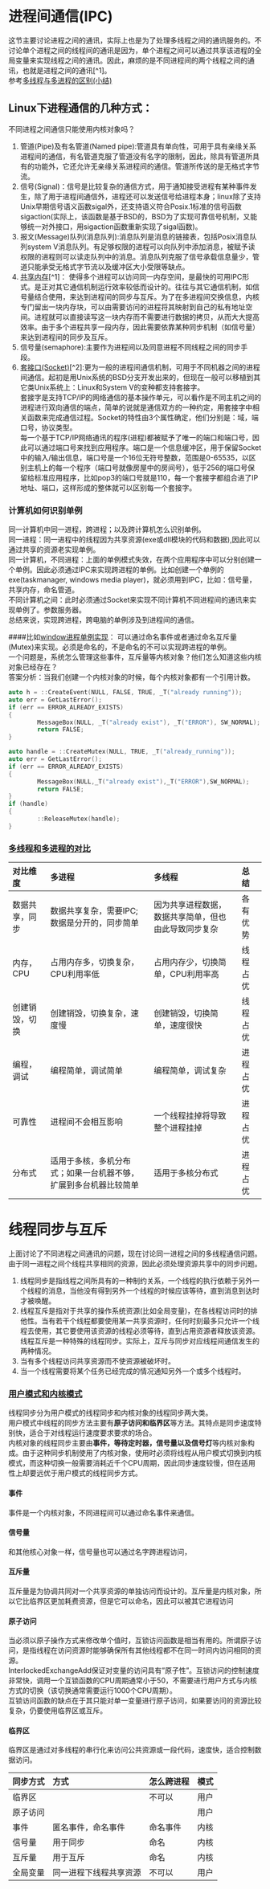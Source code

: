 # 进程间通信\(IPC\)

这节主要讨论进程之间的通讯，实际上也是为了处理多线程之间的通讯服务的。不讨论单个进程之间的线程间的通讯是因为，单个进程之间可以通过共享该进程的全局变量来实现线程之间的通讯。因此，麻烦的是不同进程间的两个线程之间的通讯，也就是进程之间的通讯[^1]。  
参考[多线程与多进程的区别\(小结\)](https://blog.csdn.net/hairetz/article/details/4281931)

## Linux下进程通信的几种方式：

不同进程之间通信只能使用内核对象吗？  
1. 管道\(Pipe\)及有名管道\(Named pipe\):管道具有单向性，可用于具有亲缘关系进程间的通信，有名管道克服了管道没有名字的限制，因此，除具有管道所具有的功能外，它还允许无亲缘关系进程间的通信。管道所传送的是无格式字节流。  
2. 信号\(Signal\)：信号是比较复杂的通信方式，用于通知接受进程有某种事件发生，除了用于进程间通信外，进程还可以发送信号给进程本身；linux除了支持Unix早期信号语义函数sigal外，还支持语义符合Posix.1标准的信号函数sigaction\(实际上，该函数是基于BSD的，BSD为了实现可靠信号机制，又能够统一对外接口，用sigaction函数重新实现了sigal函数\)。  
3. 报文\(Message\)队列\(消息队列\):消息队列是消息的链接表，包括Posix消息队列system V消息队列。有足够权限的进程可以向队列中添加消息，被赋予读权限的进程则可以读走队列中的消息。消息队列克服了信号承载信息量少，管道只能承受无格式字节流以及缓冲区大小受限等缺点。  
4. [共享内存](https://www.jianshu.com/p/c1015f5ffa74)[^1]： 使得多个进程可以访问同一内存空间，是最快的可用IPC形式。是正对其它通信机制运行效率较低而设计的。往往与其它通信机制，如信号量结合使用，来达到进程间的同步与互斥。为了在多进程间交换信息，内核专门留出一块内存块，可以由需要访问的进程将其映射到自己的私有地址空间。进程就可以直接读写这一块内存而不需要进行数据的拷贝，从而大大提高效率。由于多个进程共享一段内存，因此需要依靠某种同步机制（如信号量）来达到进程间的同步及互斥。  
5. 信号量\(semaphore\):主要作为进程间以及同意进程不同线程之间的同步手段。  
6. [套接口\(Socket\)](https://www.jianshu.com/p/c1015f5ffa74
)[^2]:更为一般的进程间通信机制，可用于不同机器之间的进程间通信。起初是用Unix系统的BSD分支开发出来的，但现在一般可以移植到其它类Unix系统上：Linux和System V的变种都支持套接字。  
套接字是支持TCP/IP的网络通信的基本操作单元，可以看作是不同主机之间的进程进行双向通信的端点，简单的说就是通信双方的一种约定，用套接字中相关函数来完成通信过程。Socket的特性由3个属性确定，他们分别是：域，端口号，协议类型。  
每一个基于TCP/IP网络通讯的程序\(进程\)都被赋予了唯一的端口和端口号，因此可以通过端口号来找到应用程序。端口是一个信息缓冲区，用于保留Socket中的输入/输出信息，端口号是一个16位无符号整数，范围是0-65535，以区别主机上的每一个程序（端口号就像房屋中的房间号），低于256的端口号保留给标准应用程序，比如pop3的端口号就是110，每一个套接字都组合进了IP地址、端口，这样形成的整体就可以区别每一个套接字。

### 计算机如何识别单例

同一计算机中同一进程，跨进程；以及跨计算机怎么识别单例。  
同一进程：同一进程中的线程因为共享资源\(exe或dll模块的代码和数据\),因此可以通过共享的资源老实现单例。  
同一计算机，不同进程：上面的单例模式失效，在两个应用程序中可以分别创建一个单例。因此必须通过IPC来实现跨进程的单例。比如创建一个单例的exe\(taskmanager, windows media player\)，就必须用到IPC，比如：信号量，共享内存，命名管道。  
不同计算机之间：此时必须通过Socket来实现不同计算机不同进程间的通讯来实现单例了。参数服务器。  
总结来说，实现跨进程，跨电脑的单例涉及到进程间的通信。

####比如[window进程单例实现](https://blog.csdn.net/yangyang031213/article/details/61624519)：
可以通过命名事件或者通过命名互斥量(Mutex)来实现。必须是命名的，不是命名的不可以实现跨进程的单例。  
一个问题是，系统怎么管理这些事件，互斥量等内核对象？他们怎么知道这些内核对象已经存在？  
答案分析：当我们创建一个内核对象的时候，每个内核对象都有一个引用计数。       

```cpp
auto h = ::CreateEvent(NULL, FALSE, TRUE, _T("already running"));
auto err = GetLastError();
if (err == ERROR_ALREADY_EXISTS)
{
        MessageBox(NULL, _T("already exist"), _T("ERROR"), SW_NORMAL);
        return FALSE;
}

auto handle = ::CreateMutex(NULL, TRUE, _T("already_running"));
auto err = GetLastError();
if (err == ERROR_ALREADY_EXISTS)
{
        MessageBox(NULL,_T("already exist"),_T("ERROR"),SW_NORMAL);
        return FALSE;
}
if (handle)
{
        ::ReleaseMutex(handle);
}
```

### 

### [多线程和多进程的对比](https://blog.csdn.net/lishenglong666/article/details/8557215)

| 对比维度 | 多进程 | 多线程 | 总结 |
| :--- | :--- | :--- | :--- |
| 数据共享，同步 | 数据共享复杂，需要IPC;数据是分开的，同步简单 | 因为共享进程数据，数据共享简单，但也由此导致同步复杂 | 各有优势 |
| 内存，CPU | 占用内存多，切换复杂，CPU利用率低 | 占用内存少，切换简单，CPU利用率高 | 线程占优 |
| 创建销毁，切换 | 创建销毁，切换复杂，速度慢 | 创建销毁，切换简单，速度很快 | 线程占优 |
| 编程，调试 | 编程简单，调试简单 | 编程简单，调试复杂 | 进程占优 |
| 可靠性 | 进程间不会相互影响 | 一个线程挂掉将导致整个进程挂掉 | 进程占优 |
| 分布式 | 适用于多核，多机分布式；如果一台机器不够，扩展到多台机器比较简单 | 适用于多核分布式 | 进程占优 |

# 线程同步与互斥

上面讨论了不同进程之间通讯的问题，现在讨论同一进程之间的多线程通信问题。由于同一进程之间个线程共享相同的资源，因此必须处理资源共享中的同步问题。  
1. 线程同步是指线程之间所具有的一种制约关系，一个线程的执行依赖于另外一个线程的消息，当他没有得到另外一个线程的时候应该等待，直到消息到达时才被唤醒。  
2. 线程互斥是指对于共享的操作系统资源\(比如全局变量\)，在各线程访问时的排他性。当有若干个线程都要使用某一共享资源时，任何时刻最多只允许一个线程去使用，其它要使用该资源的线程必须等待，直到占用资源者释放该资源。  
线程互斥是一种特殊的线程同步。实际上，互斥与同步对应线程间通信发生的两种情况。  
1. 当有多个线程访问共享资源而不使资源被破坏时。  
2. 当一个线程需要将某个任务已经完成的情况通知另外一个或多个线程时。

### [用户模式和内核模式](http://blog.jobbole.com/109200/)

线程同步分为用户模式的线程同步和内核对象的线程同步两大类。  
用户模式中线程的同步方法主要有**原子访问和临界区**等方法。其特点是同步速度特别快，适合于对线程运行速度要求要求的场合。  
内核对象的线程同步主要由**事件，等待定时器，信号量以及信号灯**等内核对象构成。由于这种同步机制使用了内核对象，使用时必须将线程从用户模式切换到内核模式，而这种切换一般需要消耗近千个CPU周期，因此同步速度较慢，但在适用性上却要远优于用户模式的线程同步方式。

#### 事件

事件是一个内核对象，不同进程间可以通过命名事件来通信。

#### 信号量

和其他核心对象一样，信号量也可以通过名字跨进程访问，

#### 互斥量

互斥量是为协调共同对一个共享资源的单独访问而设计的。互斥量是内核对象，所以它比临界区更加耗费资源，但是它可以命名，因此可以被其它进程访问

#### 原子访问

当必须以原子操作方式来修改单个值时，互锁访问函数是相当有用的。所谓原子访问，是指线程在访问资源时能够确保所有其他线程都不在同一时间内访问相同的资源。  
InterlockedExchangeAdd保证对变量的访问具有”原子性”。互锁访问的控制速度非常快，调用一个互锁函数的CPU周期通常小于50，不需要进行用户方式与内核方式的切换（该切换通常需要运行1000个CPU周期）。  
互锁访问函数的缺点在于其只能对单一变量进行原子访问，如果要访问的资源比较复杂，仍要使用临界区或互斥。

#### 临界区

临界区是通过对多线程的串行化来访问公共资源或一段代码，速度快，适合控制数据访问。

| 同步方式 | 方式 | 怎么跨进程 | 模式 |
| :--- | :--- | :--- | :--- |
| 临界区 |  | 不可以 | 用户 |
| 原子访问 |  |  | 用户 |
| 事件 | 匿名事件，命名事件 | 命名事件 | 内核 |
| 信号量 | 用于同步 | 命名 | 内核 |
| 互斥量 | 用于互斥 | 命名 | 内核 |
| 全局变量 | 同一进程下线程共享资源 | 不可以 | 用户 |




